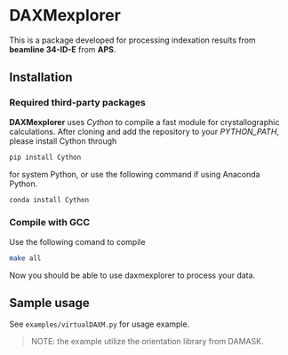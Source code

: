 # DAXMexplorer

This is a package developed for processing indexation results from __beamline 34-ID-E__ from __APS__.

## Installation

### Required third-party packages 

__DAXMexplorer__ uses _Cython_ to compile a fast module for crystallographic calculations. 
After cloning and add the repository to your _PYTHON\_PATH_, please install Cython through 

```sh
pip install Cython
```

for system Python, or use the following command if using Anaconda Python. 

```sh
conda install Cython
```

### Compile with GCC

Use the following comand to compile 

```sh
make all
```

Now you should be able to use daxmexplorer to process your data.

## Sample usage

See `examples/virtualDAXM.py` for usage example.

> NOTE:  the example utilize the orientation library from DAMASK.
